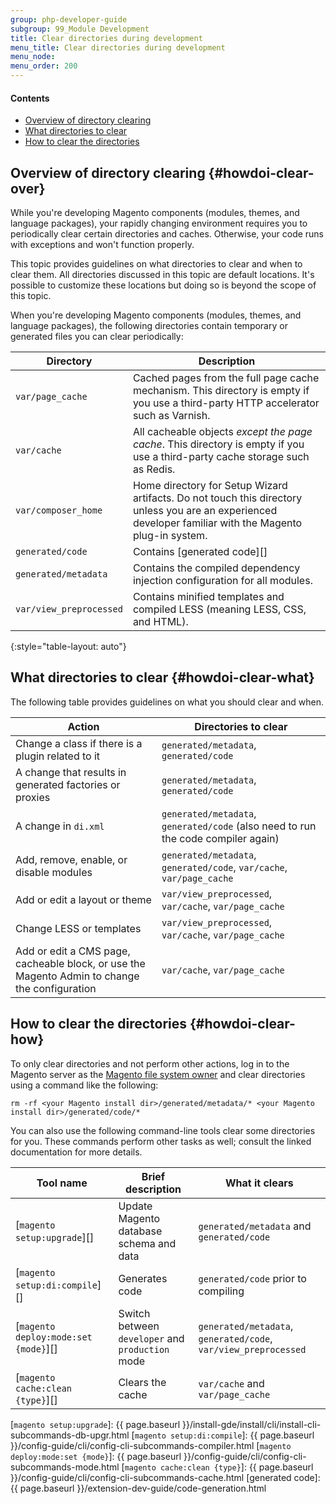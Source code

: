 ```yaml
---
group: php-developer-guide
subgroup: 99_Module Development
title: Clear directories during development
menu_title: Clear directories during development
menu_node: 
menu_order: 200
---
```


#### Contents

*	<a href="#howdoi-clear-over">Overview of directory clearing</a>
*	<a href="#howdoi-clear-what">What directories to clear</a>
*	<a href="#howdoi-clear-how">How to clear the directories</a>

## Overview of directory clearing {#howdoi-clear-over}

While you're developing Magento components (modules, themes, and language packages), your rapidly changing environment requires you to periodically clear certain directories and caches. Otherwise, your code runs with exceptions and won't function properly.

This topic provides guidelines on what directories to clear and when to clear them.
All directories discussed in this topic are default locations. It's possible to customize these locations but doing so is beyond the scope of this topic.

When you're developing Magento components (modules, themes, and language packages), the following directories contain temporary or generated files you can clear periodically:

| Directory | Description |
| --- | --- |
| `var/page_cache` | Cached pages from the full page cache mechanism. This directory is empty if you use a third-party HTTP accelerator such as Varnish. |
| `var/cache` | All cacheable objects _except the page cache_. This directory is empty if you use a third-party cache storage such as Redis. |
| `var/composer_home` | Home directory for Setup Wizard artifacts. Do not touch this directory unless you are an experienced developer familiar with the Magento plug-in system. |
| `generated/code` | Contains [generated code][] |
| `generated/metadata`| Contains the compiled dependency injection configuration for all modules. |
| `var/view_preprocessed`| Contains minified templates and compiled LESS (meaning LESS, CSS, and HTML).
{:style="table-layout: auto"}

## What directories to clear {#howdoi-clear-what}

The following table provides guidelines on what you should clear and when.

| Action | Directories to clear |
| --- | --- |
| Change a class if there is a plugin related to it | `generated/metadata`, `generated/code` |
| A change that results in generated factories or proxies | `generated/metadata`, `generated/code` |
| A change in `di.xml` | `generated/metadata`, `generated/code` (also need to run the code compiler again)|
| Add, remove, enable, or disable modules | `generated/metadata`, `generated/code`, `var/cache`, `var/page_cache`|
| Add or edit a layout or theme | `var/view_preprocessed`, `var/cache`, `var/page_cache`|
| Change LESS or templates | `var/view_preprocessed`, `var/cache`, `var/page_cache` |
| Add or edit a CMS page, cacheable block, or use the Magento Admin to change the configuration |`var/cache`, `var/page_cache` |

## How to clear the directories {#howdoi-clear-how}

To only clear directories and not perform other actions, log in to the Magento server as the <a href="{{ page.baseurl }}/install-gde/prereq/apache-user.html">Magento file system owner</a> and clear directories using a command like the following:

	rm -rf <your Magento install dir>/generated/metadata/* <your Magento install dir>/generated/code/*

You can also use the following command-line tools clear some directories for you. These commands perform other tasks as well; consult the linked documentation for more details.

| Tool name | Brief description | What it clears |
| --- | --- | --- |
| [`magento setup:upgrade`][]| Update Magento database schema and data | `generated/metadata` and `generated/code` |
| [`magento setup:di:compile`][]|Generates code | `generated/code` prior to compiling |
| [`magento deploy:mode:set {mode}`][]|Switch between `developer` and `production` mode | `generated/metadata`, `generated/code`, `var/view_preprocessed`|
| [`magento cache:clean {type}`][]|Clears the cache | `var/cache` and `var/page_cache`|

[`magento setup:upgrade`]: {{ page.baseurl }}/install-gde/install/cli/install-cli-subcommands-db-upgr.html
[`magento setup:di:compile`]: {{ page.baseurl }}/config-guide/cli/config-cli-subcommands-compiler.html
[`magento deploy:mode:set {mode}`]: {{ page.baseurl }}/config-guide/cli/config-cli-subcommands-mode.html
[`magento cache:clean {type}`]: {{ page.baseurl }}/config-guide/cli/config-cli-subcommands-cache.html
[generated code]: {{ page.baseurl }}/extension-dev-guide/code-generation.html
